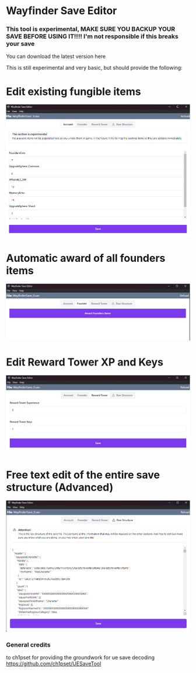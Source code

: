 ﻿# Wayfinder Save Editor

### This tool is experimental, MAKE SURE YOU BACKUP YOUR SAVE BEFORE USING IT!!!! I'm not responsible if this breaks your save

You can download the latest version here

This is still experimental and very basic, but should provide the following:

# Edit existing fungible items

![alt text](image.png)

# Automatic award of all founders items

![alt text](image-1.png)

# Edit Reward Tower XP and Keys

![alt text](image-2.png)

# Free text edit of the entire save structure (Advanced)

![alt text](image-3.png)


### General credits
to ch1pset for providing the groundwork for ue save decoding https://github.com/ch1pset/UESaveTool
